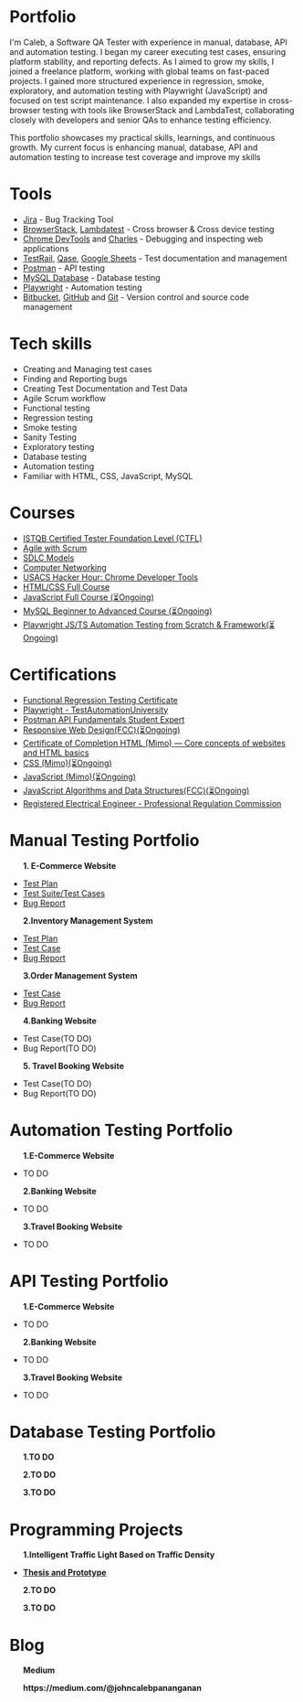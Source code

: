 # Portfolio
I'm Caleb, a Software QA Tester with experience in manual, database, API and automation testing. I began my career executing test cases, ensuring platform stability, and reporting defects. As I aimed to grow my skills, I joined a freelance platform, working with global teams on fast-paced projects. I gained more structured experience in regression, smoke, exploratory, and automation testing with Playwright (JavaScript) and focused on test script maintenance. I also expanded my expertise in cross-browser testing with tools like BrowserStack and LambdaTest, collaborating closely with developers and senior QAs to enhance testing efficiency.

This portfolio showcases my practical skills, learnings, and continuous growth. My current focus is enhancing manual, database, API and automation testing to increase test coverage and improve my skills


# Tools
<ul>
  <li><a href="https://www.atlassian.com/software/jira" target="_blank">Jira</a> - Bug Tracking Tool</li>
  <li><a href="https://www.browserstack.com/" target="_blank">BrowserStack</a>, <a href="https://www.lambdatest.com/" target="_blank">Lambdatest</a> - Cross browser & Cross device testing</li>
  <li><a href="https://developer.chrome.com/docs/devtools" target="_blank">Chrome DevTools</a> and <a href="https://www.charlesproxy.com/" target="_blank">Charles</a> - Debugging and inspecting web applications</li>
  <li><a href="https://www.testrail.com/" target="_blank">TestRail</a>, <a href="https://qase.io/" target="_blank">Qase</a>, <a href="https://docs.google.com/" target="_blank">Google Sheets</a> - Test documentation and management</li>
  <li><a href="https://www.postman.com/" target="_blank">Postman</a> - API testing</li>
  <li><a href="https://www.postman.com/" target="_blank">MySQL Database</a> - Database testing</li>
  <li><a href="https://playwright.dev/" target="_blank">Playwright</a> - Automation testing</li>
  <li><a href="https://bitbucket.org/product/" target="_blank">Bitbucket</a>, <a href="https://github.com/" target="_blank">GitHub</a> and <a href="https://git-scm.com/" target="_blank">Git</a> - Version control and source code management</li>
</ul>

# Tech skills 
<ul>
  <li>Creating and Managing test cases</li>
  <li>Finding and Reporting bugs</li>
  <li>Creating Test Documentation and Test Data</li>
  <li>Agile Scrum workflow</li>
  <li>Functional testing</li>
  <li>Regression testing</li>
  <li>Smoke testing</li>
  <li>Sanity Testing</li>
  <li>Exploratory testing</li>
  <li>Database testing</li>
  <li>Automation testing</li>
  <li>Familiar with HTML, CSS, JavaScript, MySQL</li>
</ul>

# Courses
<ul>
  <li><a href="https://www.udemy.com/course/istqb-certified-tester-foundation-level-training-ctfl/" target=_blank">ISTQB Certified Tester Foundation Level (CTFL)</a></li>
  <li><a href="https://www.udemy.com/course/agile-with-scrum-from-beginner-to-advanced-project-management-agile/" target="_blank">Agile with Scrum</a></li>
  <li><a href="https://www.udemy.com/course/sdlc-models/" target="_blank">SDLC Models</a></li>
  <li><a href="https://www.youtube.com/watch?v=0PbTi_Prpgs&list=PLM8t3TeXnLTTH6jLYTRDM2tlrrJUP2O3E" target="_blank">Computer Networking</a></li>
  <li><a href="https://www.youtube.com/watch?v=rOt53yFFTPQ&list=PLM8t3TeXnLTTH6jLYTRDM2tlrrJUP2O3E&index=29" target=_blank">USACS Hacker Hour: Chrome Developer Tools</a></li>
  <li><a href="https://www.youtube.com/watch?v=G3e-cpL7ofc" target="_blank">HTML/CSS Full Course</a></li>
  <li><a href="https://www.youtube.com/watch?v=EerdGm-ehJQ&t=15331s">JavaScript Full Course (⏳Ongoing)</a></li>
  <li><a href="https://www.youtube.com/watch?v=OT1RErkfLNQ&t=2038s">MySQL Beginner to Advanced Course (⏳Ongoing)</a></li>
  <li><a href="https://www.udemy.com/share/106cXG3@U5unrMpObe9-FERjhRtItFj93AbpApyzzc7bV8QJjcOK685JiQkfslA8K-pG-5VpiQ==/">Playwright JS/TS Automation Testing from Scratch & Framework(⏳Ongoing)</a></li>
</ul>

# Certifications
<ul>
<li><a href="https://testlio.com/network/" target="_blank">Functional Regression Testing Certificate</a></li>
<li><a href="https://drive.google.com/file/d/1t4QZwlTm1E534vzTvdfcgRQEZSAespr5/view?usp=sharing" target="_blank">Playwright - TestAutomationUniversity</a></li>
<li><a href="https://badgr.com/public/assertions/0vpBEbP9TNu70MDTC_8ZKQ?identity__email=pananganancaleb@gmail.com">Postman API Fundamentals Student Expert</a></li>
<li><a href="https://www.freecodecamp.org/learn/2022/responsive-web-design/">Responsive Web Design(FCC)(⏳Ongoing)</a></li>
<li><a href="https://drive.google.com/file/d/1H1lSLz3sM-ilws-zql8aWSNq78DZ3mQV/view?usp=sharing">Certificate of Completion HTML (Mimo) — Core concepts of websites and HTML basics</a></li>
<li><a href="">CSS (Mimo)(⏳Ongoing)</a></li>
<li><a href="">JavaScript (Mimo)(⏳Ongoing)</a></li>
<li><a href="https://www.freecodecamp.org/learn/javascript-algorithms-and-data-structures-v8/">JavaScript Algorithms and Data Structures(FCC)(⏳Ongoing)</a></li>
<li><a href="https://www.prc.gov.ph/" target="_blank">
Registered Electrical Engineer - Professional Regulation Commission</a></li>  
</ul>

# Manual Testing Portfolio
<ul>
<p><strong>1. E-Commerce Website</strong></p>
<li><a href="https://docs.google.com/spreadsheets/d/1vJg_ushpWhw-F99yORnwyDNRtDQQZY63/edit?usp=sharing&ouid=104076983359367485293&rtpof=true&sd=true" target="_blank">Test Plan</a></li>
<li><a href="https://docs.google.com/spreadsheets/d/1vJg_ushpWhw-F99yORnwyDNRtDQQZY63/edit?usp=sharing&ouid=104076983359367485293&rtpof=true&sd=true" target="_blank">Test Suite/Test Cases</a></li>
<li><a href="https://drive.google.com/file/d/1TqQ62bo0MamQ5OWoJOXorsLVul5CcO-H/view?usp=sharing" target="_blank">Bug Report</a></li>
</ul>
<ul>
<p><strong>2.Inventory Management System</strong></p>  
  <li><a href="https://drive.google.com/file/d/1ynZeFAUvQMC8ENlifclcVxCvkqkP1MpN/view?usp=sharing" target="_blank">Test Plan</a></li>
  <li><a href="https://docs.google.com/spreadsheets/d/1jy-m-eRfG7D55unyU7DkXTKx2C8SvFRZ/edit?usp=sharing" target="_blank">Test Case</a></li>
  <li><a href="https://drive.google.com/file/d/1nURxxiBZlzHV7dDzXfMeO9-S0k4Ychpx/view?usp=sharing" target="_blank">Bug Report</a></li>
</ul>
<ul>
<p><strong>3.Order Management System</strong></p>
  <li><a href="https://docs.google.com/spreadsheets/d/1swbUDE_zS6xw3ozh3QQXwfFaUuVlHcB6/edit?usp=sharing" target=_blank">Test Case</a></li>
  <li><a href="https://drive.google.com/file/d/16px5A9smDjQe2NpYZUiovN82iP6shA8K/view?usp=sharing" target="_blank">Bug Report</a></li>
</ul>
<ul>
<p><strong>4.Banking Website</strong></p>
<li>Test Case(TO DO)</li>
<li>Bug Report(TO DO)</li>
</ul>
<ul>
  <p><strong>5. Travel Booking Website</strong></p>
  <li>Test Case(TO DO)</li>
<li>Bug Report(TO DO)</li>
</ul>

# Automation Testing Portfolio
<ul>
<p><strong>1.E-Commerce Website</strong></p>
<li>TO DO</li>
</ul>
<ul>
<p><strong>2.Banking Website</strong></p>
<li>TO DO</li>
</ul>
<ul>
<p><strong>3.Travel Booking Website</strong></p>
<li>TO DO</li>
</ul>

# API Testing Portfolio
<ul>
<p><strong>1.E-Commerce Website</strong></p>
<li>TO DO</li>
</ul>
<ul>
<p><strong>2.Banking Website</strong></p>
<li>TO DO</li>
</ul>
<ul>
<p><strong>3.Travel Booking Website</strong></p>
<li>TO DO</li>
</ul>

# Database Testing Portfolio
<ul>
<p><strong>1.TO DO</strong></p>
</ul>
<ul>
<p><strong>2.TO DO</strong></p>
</ul>
<ul>
<p><strong>3.TO DO</p>
</ul>

# Programming Projects
<ul>
<p><strong>1.Intelligent Traffic Light Based on Traffic Density</strong></p>
  <li><a href="https://drive.google.com/file/d/1UDWmr1irvXdHfMDEHZGO1wltRLXu1JiK/view?usp=sharing">Thesis and Prototype</a></li>
</ul>
<ul>
<p><strong>2.TO DO</strong></p>
</ul>
<ul>
<p><strong>3.TO DO</p>
</ul>

# Blog
<ul>
  <p><strong>Medium</strong></p>
  <p>https://medium.com/@johncalebpananganan</p>
</ul>



